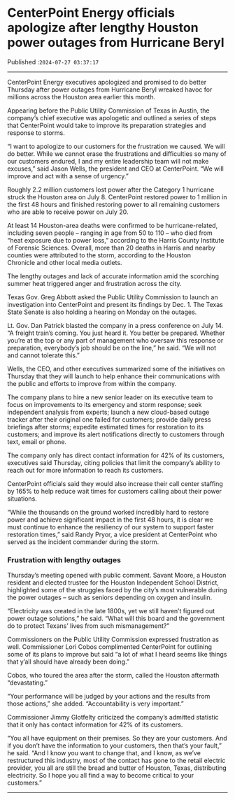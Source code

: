# CenterPoint Energy officials apologize after lengthy Houston power outages from Hurricane Beryl

Published :`2024-07-27 03:37:17`

---

CenterPoint Energy executives apologized and promised to do better Thursday after power outages from Hurricane Beryl wreaked havoc for millions across the Houston area earlier this month.

Appearing before the Public Utility Commission of Texas in Austin, the company’s chief executive was apologetic and outlined a series of steps that CenterPoint would take to improve its preparation strategies and response to storms.

“I want to apologize to our customers for the frustration we caused. We will do better. While we cannot erase the frustrations and difficulties so many of our customers endured, I and my entire leadership team will not make excuses,” said Jason Wells, the president and CEO at CenterPoint. “We will improve and act with a sense of urgency.”

Roughly 2.2 million customers lost power after the Category 1 hurricane struck the Houston area on July 8. CenterPoint restored power to 1 million in the first 48 hours and finished restoring power to all remaining customers who are able to receive power on July 20.

At least 14 Houston-area deaths were confirmed to be hurricane-related, including seven people – ranging in age from 50 to 110 – who died from “heat exposure due to power loss,” according to the Harris County Institute of Forensic Sciences. Overall, more than 20 deaths in Harris and nearby counties were attributed to the storm, according to the Houston Chronicle and other local media outlets.

The lengthy outages and lack of accurate information amid the scorching summer heat triggered anger and frustration across the city.

Texas Gov. Greg Abbott asked the Public Utility Commission to launch an investigation into CenterPoint and present its findings by Dec. 1. The Texas State Senate is also holding a hearing on Monday on the outages.

Lt. Gov. Dan Patrick blasted the company in a press conference on July 14. “A freight train’s coming. You just heard it. You better be prepared. Whether you’re at the top or any part of management who oversaw this response or preparation, everybody’s job should be on the line,” he said. “We will not and cannot tolerate this.”

Wells, the CEO, and other executives summarized some of the initiatives on Thursday that they will launch to help enhance their communications with the public and efforts to improve from within the company.

The company plans to hire a new senior leader on its executive team to focus on improvements to its emergency and storm response; seek independent analysis from experts; launch a new cloud-based outage tracker after their original one failed for customers; provide daily press briefings after storms; expedite estimated times for restoration to its customers; and improve its alert notifications directly to customers through text, email or phone.

The company only has direct contact information for 42% of its customers, executives said Thursday, citing policies that limit the company’s ability to reach out for more information to reach its customers.

CenterPoint officials said they would also increase their call center staffing by 165% to help reduce wait times for customers calling about their power situations.

“While the thousands on the ground worked incredibly hard to restore power and achieve significant impact in the first 48 hours, it is clear we must continue to enhance the resiliency of our system to support faster restoration times,” said Randy Pryor, a vice president at CenterPoint who served as the incident commander during the storm.

### Frustration with lengthy outages

Thursday’s meeting opened with public comment. Savant Moore, a Houston resident and elected trustee for the Houston Independent School District, highlighted some of the struggles faced by the city’s most vulnerable during the power outages – such as seniors depending on oxygen and insulin.

“Electricity was created in the late 1800s, yet we still haven’t figured out power outage solutions,” he said. “What will this board and the government do to protect Texans’ lives from such mismanagement?”

Commissioners on the Public Utility Commission expressed frustration as well. Commissioner Lori Cobos complimented CenterPoint for outlining some of its plans to improve but said “a lot of what I heard seems like things that y’all should have already been doing.”

Cobos, who toured the area after the storm, called the Houston aftermath “devastating.”

“Your performance will be judged by your actions and the results from those actions,” she added. “Accountability is very important.”

Commissioner Jimmy Glotfelty criticized the company’s admitted statistic that it only has contact information for 42% of its customers.

“You all have equipment on their premises. So they are your customers. And if you don’t have the information to your customers, then that’s your fault,” he said. “And I know you want to change that, and I know, as we’ve restructured this industry, most of the contact has gone to the retail electric provider, you all are still the bread and butter of Houston, Texas, distributing electricity. So I hope you all find a way to become critical to your customers.”

---

